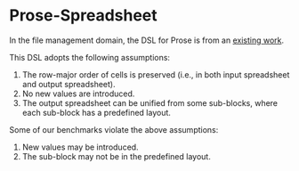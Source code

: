 # Prose-Spreadsheet

In the file management domain, the DSL for Prose is from an [existing work](https://dl.acm.org/doi/10.1145/1993498.1993536).

This DSL adopts the following assumptions:
1. The row-major order of cells is preserved (i.e., in both input spreadsheet and output spreadsheet).
2. No new values are introduced.
3. The output spreadsheet can be unified from some sub-blocks, where each sub-block has a predefined layout.

Some of our benchmarks violate the above assumptions:
1. New values may be introduced.
2. The sub-block may not be in the predefined layout.

